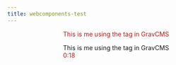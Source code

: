 ```yaml
---
title: webcomponents-test
---
```


<paper-audio-player tabindex="0" role="application" aria-label="Audio Player" aria-describedby="title" resource="#514e1b15-2da6-d87f-b4fb" prefix="oer:http://oerschema.org/ schema:http://schema.org/ dc:http://purl.org/dc/terms/ foaf:http://xmlns.com/foaf/0.1/ cc:http://creativecommons.org/ns# bib:http://bib.schema.org " src="http://nadikun.com/audio/pink-shades-o-pnr.mp3" title="This is me using the tag in GravCMS" color="#b71c1c" preload="auto" time-left="18.364075" small-skip="15" large-skip="60" class="paper-audio-player-0 ">
</paper-audio-player>
<paper-audio-player tabindex="0" role="application" aria-label="Audio Player" aria-describedby="title" resource="#400250cf-8925-e522-a385" prefix="oer:http://oerschema.org/ schema:http://schema.org/ dc:http://purl.org/dc/terms/ foaf:http://xmlns.com/foaf/0.1/ cc:http://creativecommons.org/ns# bib:http://bib.schema.org " src="http://nadikun.com/audio/pink-shades-o-pnr.mp3" title="This is me using the tag in GravCMS" color="#b71c1c" preload="auto" time-left="18.364075" small-skip="15" large-skip="60" class="paper-audio-player-0 " style="width: 50%; margin: 0px auto; display: block;">
  <div id="wrapper" class="layout-horizontal style-scope paper-audio-player cms-hax">
<div id="left" class="self-start style-scope paper-audio-player cms-hax" style="background-color: rgb(183, 28, 28);">

<paper-icon-button id="play" icon="paper-audio-icons:play-arrow" class="fit style-scope paper-audio-player x-scope paper-icon-button-0 cms-hax" role="button" aria-label="Play Audio" tabindex="-1" aria-disabled="false"><iron-icon id="icon" class="style-scope paper-icon-button">

</iron-icon></paper-icon-button>
<paper-icon-button id="pause" icon="paper-audio-icons:pause" class="fit style-scope paper-audio-player x-scope paper-icon-button-0 cms-hax" role="button" aria-label="Pause Audio" tabindex="-1" aria-disabled="false" hidden=""><iron-icon id="icon" class="style-scope paper-icon-button">

</iron-icon></paper-icon-button>
<iron-icon id="error" icon="paper-audio-icons:error-outline" class="fit style-scope paper-audio-player x-scope iron-icon-1 cms-hax" hidden="">

</iron-icon>
</div>
<div id="center" class="flex style-scope paper-audio-player cms-hax">

<div id="title" class="fit style-scope paper-audio-player cms-hax" role="alert" style="color: rgb(183, 28, 28);">This is me using the tag in GravCMS</div>

<audio id="audio" class="style-scope paper-audio-player cms-hax" src="http://nadikun.com/audio/pink-shades-o-pnr.mp3"></audio>

<div id="progress" class="fit style-scope paper-audio-player cms-hax" style="background-color: rgb(183, 28, 28);"></div>
<paper-ripple class="style-scope paper-audio-player cms-hax">

<div id="background" class="style-scope paper-ripple"></div>
<div id="waves" class="style-scope paper-ripple"></div>
</paper-ripple>

<div id="progress2" class="fit style-scope paper-audio-player cms-hax">
<div id="title2" aria-hidden="true" class="style-scope paper-audio-player cms-hax">This is me using the tag in GravCMS</div>
</div>
</div>
<div id="right" class="self-end style-scope paper-audio-player cms-hax">

<div id="duration" class="fit style-scope paper-audio-player cms-hax" style="color: rgb(183, 28, 28);">
<span class="fit style-scope paper-audio-player cms-hax" role="timer" aria-label="Audio Track Length">0:18</span>
</div>

<paper-icon-button id="replay" class="fit style-scope paper-audio-player x-scope paper-icon-button-0 cms-hax" icon="paper-audio-icons:replay" tabindex="-1" role="button" aria-label="Replay Audio" aria-disabled="false" style="color: rgb(183, 28, 28);"><iron-icon id="icon" class="style-scope paper-icon-button">

</iron-icon></paper-icon-button>
</div>
</div>
</paper-audio-player>
